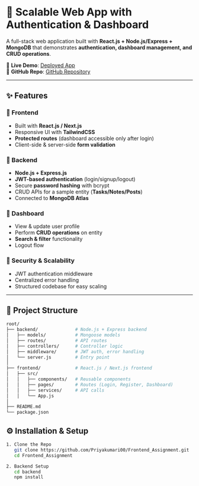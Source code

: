 # 🚀 Scalable Web App with Authentication & Dashboard

A full-stack web application built with **React.js + Node.js/Express + MongoDB** that demonstrates **authentication, dashboard management, and CRUD operations**.  

🔗 **Live Demo**: [Deployed App](https://frontend-assignment-kisl0bls6-priyas-projects-5826c70e.vercel.app/login)  
📂 **GitHub Repo**: [GitHub Repository](https://github.com/Priyakumari00/Frontend_Assignment)  

---

## ✨ Features

### 🔹 Frontend
- Built with **React.js / Next.js**
- Responsive UI with **TailwindCSS**
- **Protected routes** (dashboard accessible only after login)
- Client-side & server-side **form validation**

### 🔹 Backend
- **Node.js + Express.js**
- **JWT-based authentication** (login/signup/logout)
- Secure **password hashing** with bcrypt
- CRUD APIs for a sample entity (**Tasks/Notes/Posts**)
- Connected to **MongoDB Atlas**

### 🔹 Dashboard
- View & update user profile
- Perform **CRUD operations** on entity
- **Search & filter** functionality
- Logout flow

### 🔹 Security & Scalability
- JWT authentication middleware
- Centralized error handling
- Structured codebase for easy scaling

---

## 📂 Project Structure
```bash
root/
├── backend/              # Node.js + Express backend
│   ├── models/           # Mongoose models
│   ├── routes/           # API routes
│   ├── controllers/      # Controller logic
│   ├── middleware/       # JWT auth, error handling
│   └── server.js         # Entry point
│
├── frontend/             # React.js / Next.js frontend
│   ├── src/
│   │   ├── components/   # Reusable components
│   │   ├── pages/        # Routes (Login, Register, Dashboard)
│   │   ├── services/     # API calls
│   │   └── App.js
│
├── README.md
└── package.json
```
## ⚙️ Installation & Setup
```bash
1. Clone the Repo
   git clone https://github.com/Priyakumari00/Frontend_Assignment.git
   cd Frontend_Assignment
```
```bash
2. Backend Setup
   cd backend
   npm install
```

